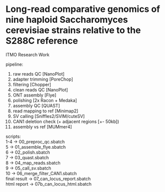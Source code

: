 # Long-read comparative genomics of nine haploid Saccharomyces cerevisiae strains relative to the S288C reference
ITMO Research Work

pipeline:
1) raw reads QC [NanoPlot]
2) adapter trimming [PoreChop]
3) filtering [Chopper]
4) clean reads QC [NanoPlot]
5) ONT assembly [Flye]
6) polishing [2x Racon + Medaka]
7) assembly QC [QUAST]
8) read mapping to ref [Minimap2] 
9) SV calling [Sniffles2/SVIM/cuteSV]
10) CAN1 deletion check (+ adjacent regions [+- 50kb])
11) assembly vs ref [MUMmer4]

scripts:  
1-4 -> 00_preproc_qc.sbatch  
5 -> 01_assemble_flye.sbatch  
6 -> 02_polish.sbatch  
7 -> 03_quast.sbatch  
8 -> 04_map_reads.sbatch  
9 -> 05_call_sv.sbatch   
10 -> 06_merge_filter_CAN1.sbatch  
final result -> 07_can_locus_report.sbatch  
html report -> 07b_can_locus_html.sbatch  
